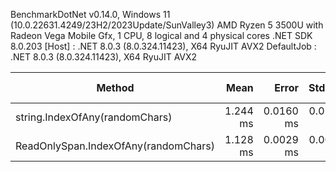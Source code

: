 
BenchmarkDotNet v0.14.0, Windows 11 (10.0.22631.4249/23H2/2023Update/SunValley3)
AMD Ryzen 5 3500U with Radeon Vega Mobile Gfx, 1 CPU, 8 logical and 4 physical cores
.NET SDK 8.0.203
  [Host]     : .NET 8.0.3 (8.0.324.11423), X64 RyuJIT AVX2
  DefaultJob : .NET 8.0.3 (8.0.324.11423), X64 RyuJIT AVX2


 Method                                     | Mean     | Error     | StdDev    | Ratio    | RatioSD | Allocated | Alloc Ratio |
------------------------------------------- |---------:|----------:|----------:|---------:|--------:|----------:|------------:|
 string.IndexOfAny(randomChars)             | 1.244 ms | 0.0160 ms | 0.0142 ms | baseline |         |       1 B |             |
 ReadOnlySpan<char>.IndexOfAny(randomChars) | 1.128 ms | 0.0029 ms | 0.0024 ms |      -9% |    1.1% |       1 B |         +0% |
